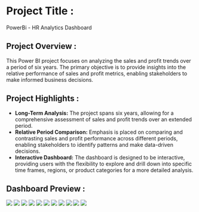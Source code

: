 # Project Title :

PowerBi - HR Analytics Dashboard

## Project Overview :
This Power BI project focuses on analyzing the sales and profit trends over a period of six years. 
The primary objective is to provide insights into the relative performance of sales and profit metrics, enabling stakeholders to make informed business decisions.

## Project Highlights :
- **Long-Term Analysis:** The project spans six years, allowing for a comprehensive assessment of sales and profit trends over an extended period.
- **Relative Period Comparison:** Emphasis is placed on comparing and contrasting sales and profit performance across different periods, enabling stakeholders to identify patterns and make data-driven decisions.
- **Interactive Dashboard:** The dashboard is designed to be interactive, providing users with the flexibility to explore and drill down into specific time frames, regions, or product categories for a more detailed analysis.

## Dashboard Preview :

<img src="Images/Dashboard 1.png">
<img src="Images/Dashboard 2.png">
<img src="Images/Dashboard 3.png">
<img src="Images/Dashboard 4.png">
<img src="Images/Dashboard 5.png">
<img src="Images/Dashboard 6.png">
<img src="Images/Dashboard 7.png">
<img src="Images/Dashboard 8.png">
<img src="Images/Dashboard 9.png">
<img src="Images/Dashboard 10.png">
<img src="Images/Dashboard 11.png">

